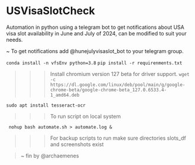 # USVisaSlotCheck
Automation in python using a telegram bot to get notifications about USA visa slot availability in June and July of 2024, can be modified to suit your needs.

~ To get notifications add @hunejulyvisaslot_bot to your telegram group.


```conda install -n vfsEnv python=3.8```
```pip install -r requirenments.txt```
>>> Install chromium version 127 beta for driver support.
```wget -c https://dl.google.com/linux/deb/pool/main/g/google-chrome-beta/google-chrome-beta_127.0.6533.4-1_amd64.deb```

```sudo apt install tesseract-ocr```
>>> To run script on local system

``` nohup bash automate.sh > automate.log &```

>>> For backup scripts to run make sure directories slots_df and screenshots exist


> ~ fin by @archaemenes
   
